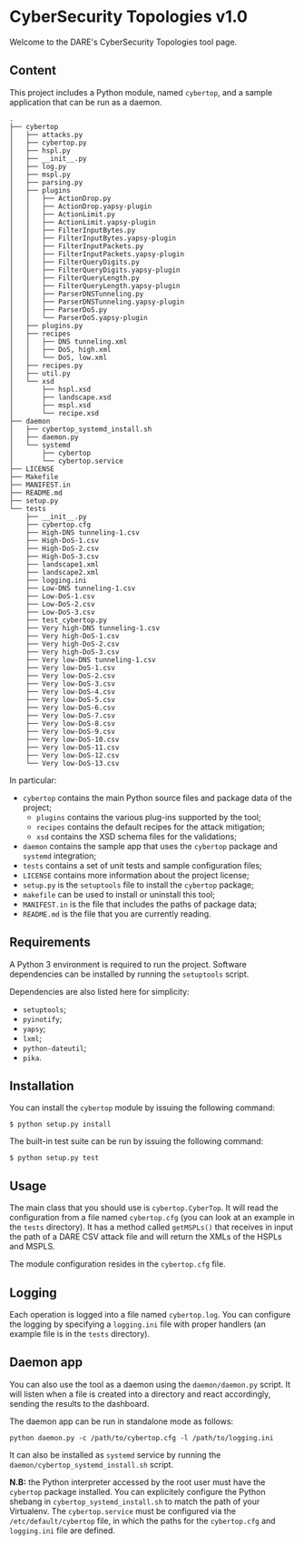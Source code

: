 # CyberSecurity Topologies v1.0

Welcome to the DARE's CyberSecurity Topologies tool page.

## Content

This project includes a Python module, named `cybertop`, and a sample application that can be run as a daemon.

```
.
├── cybertop
│   ├── attacks.py
│   ├── cybertop.py
│   ├── hspl.py
│   ├── __init__.py
│   ├── log.py
│   ├── mspl.py
│   ├── parsing.py
│   ├── plugins
│   │   ├── ActionDrop.py
│   │   ├── ActionDrop.yapsy-plugin
│   │   ├── ActionLimit.py
│   │   ├── ActionLimit.yapsy-plugin
│   │   ├── FilterInputBytes.py
│   │   ├── FilterInputBytes.yapsy-plugin
│   │   ├── FilterInputPackets.py
│   │   ├── FilterInputPackets.yapsy-plugin
│   │   ├── FilterQueryDigits.py
│   │   ├── FilterQueryDigits.yapsy-plugin
│   │   ├── FilterQueryLength.py
│   │   ├── FilterQueryLength.yapsy-plugin
│   │   ├── ParserDNSTunneling.py
│   │   ├── ParserDNSTunneling.yapsy-plugin
│   │   ├── ParserDoS.py
│   │   └── ParserDoS.yapsy-plugin
│   ├── plugins.py
│   ├── recipes
│   │   ├── DNS tunneling.xml
│   │   ├── DoS, high.xml
│   │   └── DoS, low.xml
│   ├── recipes.py
│   ├── util.py
│   └── xsd
│       ├── hspl.xsd
│       ├── landscape.xsd
│       ├── mspl.xsd
│       └── recipe.xsd
├── daemon
│   ├── cybertop_systemd_install.sh
│   ├── daemon.py
│   └── systemd
│       ├── cybertop
│       └── cybertop.service
├── LICENSE
├── Makefile
├── MANIFEST.in
├── README.md
├── setup.py
└── tests
    ├── __init__.py
    ├── cybertop.cfg
    ├── High-DNS tunneling-1.csv
    ├── High-DoS-1.csv
    ├── High-DoS-2.csv
    ├── High-DoS-3.csv
    ├── landscape1.xml
    ├── landscape2.xml
    ├── logging.ini
    ├── Low-DNS tunneling-1.csv
    ├── Low-DoS-1.csv
    ├── Low-DoS-2.csv
    ├── Low-DoS-3.csv
    ├── test_cybertop.py
    ├── Very high-DNS tunneling-1.csv
    ├── Very high-DoS-1.csv
    ├── Very high-DoS-2.csv
    ├── Very high-DoS-3.csv
    ├── Very low-DNS tunneling-1.csv
    ├── Very low-DoS-1.csv
    ├── Very low-DoS-2.csv
    ├── Very low-DoS-3.csv
    ├── Very low-DoS-4.csv
    ├── Very low-DoS-5.csv
    ├── Very low-DoS-6.csv
    ├── Very low-DoS-7.csv
    ├── Very low-DoS-8.csv
    ├── Very low-DoS-9.csv
    ├── Very low-DoS-10.csv
    ├── Very low-DoS-11.csv
    ├── Very low-DoS-12.csv
    └── Very low-DoS-13.csv
```

In particular:

- `cybertop` contains the main Python source files and package data of the project;
	- `plugins` contains the various plug-ins supported by the tool;
	- `recipes` contains the default recipes for the attack mitigation;
	- `xsd` contains the XSD schema files for the validations;
- `daemon` contains the sample app that uses the `cybertop` package and `systemd` integration;
- `tests` contains a set of unit tests and sample configuration files;
- `LICENSE` contains more information about the project license;
- `setup.py` is the `setuptools` file to install the `cybertop` package;
- `makefile` can be used to install or uninstall this tool;
- `MANIFEST.in` is the file that includes the paths of package data;
- `README.md` is the file that you are currently reading.

## Requirements

A Python 3 environment is required to run the project. Software dependencies can be installed by running the `setuptools` script.

Dependencies are also listed here for simplicity:

- `setuptools`;
- `pyinotify`;
- `yapsy`;
- `lxml`;
- `python-dateutil`;
- `pika`.

## Installation

You can install the `cybertop` module by issuing the following command:

```
$ python setup.py install
```

The built-in test suite can be run by issuing the following command:

```
$ python setup.py test
```

## Usage

The main class that you should use is `cybertop.CyberTop`.
It will read the configuration from a file named `cybertop.cfg` (you can look at an example in the `tests` directory).
It has a method called `getMSPLs()` that receives in input the path of a DARE CSV attack file and will return the XMLs of the HSPLs and MSPLS.

The module configuration resides in the `cybertop.cfg` file.

## Logging
Each operation is logged into a file named `cybertop.log`. You can configure the logging by specifying a `logging.ini` file with proper handlers (an example file is in the `tests` directory).

## Daemon app

You can also use the tool as a daemon using the `daemon/daemon.py` script. It will listen when a file is created into a directory and react accordingly, sending the results to the dashboard. 

The daemon app can be run in standalone mode as follows:

```
python daemon.py -c /path/to/cybertop.cfg -l /path/to/logging.ini
```

It can also be installed as `systemd` service by running the `daemon/cybertop_systemd_install.sh` script.

**N.B:** the Python interpreter accessed by the root user must have the `cybertop` package installed. You can explicitely configure the Python shebang in `cybertop_systemd_install.sh` to match the path of your Virtualenv.
The `cybertop.service` must be configured via the `/etc/default/cybertop` file, in which the paths for the `cybertop.cfg` and `logging.ini` file are defined.
